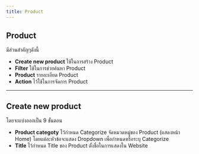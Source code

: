 ```yaml
---
title: Product
---
```


## **Product**
มีส่วนสำคัญๆดังนี้
- **Create new product** ใช้ในการสร้าง Product
- **Filter** ใช้ในการช่วยค้นหา Product
- **Product** รายละเอียด Product
- **Action** ไว้ใช้ในการจัดการ Product

---
## **Create new product**
โดยจะแบ่งออกเป็น 9 ขั้นตอน
- **Product categoty** ไว้กำหนด Categorize จัดหมวดหมู่ของ Product (แสดงหน้า Home) โดยแต่ละหัวข้อจะแสดง Dropdown เพื่อกำหนดหรือระบุ Categorize
- **Title** ไว้กำหนด Title ของ Product ตั้งชื่อในการแสดงใน Website